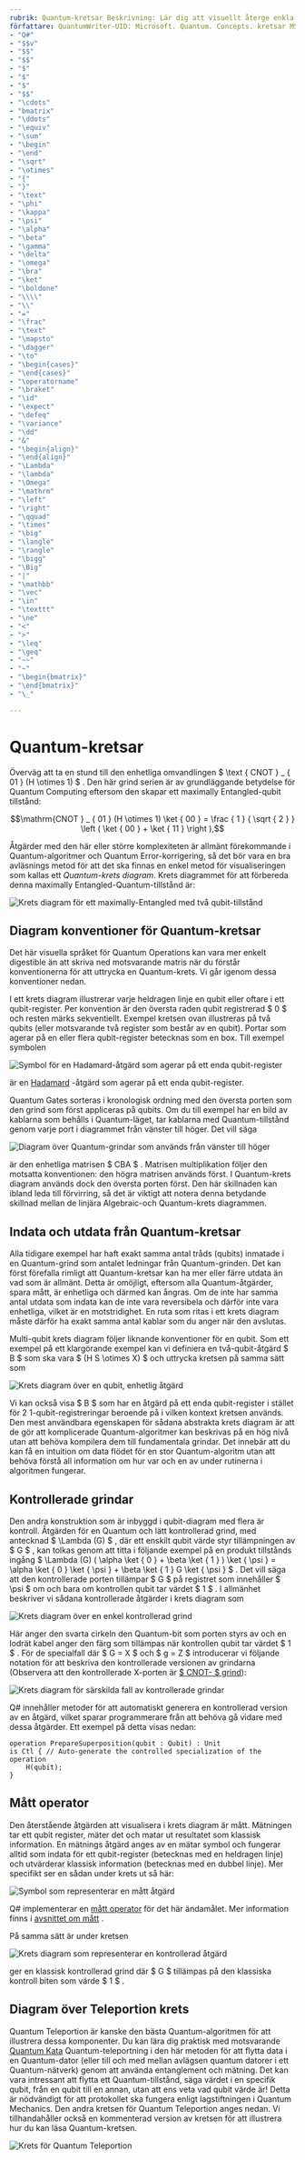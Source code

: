 ```yaml
---
rubrik: Quantum-kretsar Beskrivning: Lär dig att visuellt återge enkla och komplexa Quantum-åtgärder med Quantum-krets diagram.
författare: QuantumWriter-UID: Microsoft. Quantum. Concepts. kretsar MS. author: v-benbra MS. Date: 12/11/2017 MS. topic: konceptuell No-Loc:
- "Q#"
- "$$v"
- "$$"
- "$$"
- "$"
- "$"
- "$"
- "$$"
- "\cdots"
- "bmatrix"
- "\ddots"
- "\equiv"
- "\sum"
- "\begin"
- "\end"
- "\sqrt"
- "\otimes"
- "{"
- "}"
- "\text"
- "\phi"
- "\kappa"
- "\psi"
- "\alpha"
- "\beta"
- "\gamma"
- "\delta"
- "\omega"
- "\bra"
- "\ket"
- "\boldone"
- "\\\\"
- "\\"
- "="
- "\frac"
- "\text"
- "\mapsto"
- "\dagger"
- "\to"
- "\begin{cases}"
- "\end{cases}"
- "\operatorname"
- "\braket"
- "\id"
- "\expect"
- "\defeq"
- "\variance"
- "\dd"
- "&"
- "\begin{align}"
- "\end{align}"
- "\Lambda"
- "\lambda"
- "\Omega"
- "\mathrm"
- "\left"
- "\right"
- "\qquad"
- "\times"
- "\big"
- "\langle"
- "\rangle"
- "\bigg"
- "\Big"
- "|"
- "\mathbb"
- "\vec"
- "\in"
- "\texttt"
- "\ne"
- "<"
- ">"
- "\leq"
- "\geq"
- "~~"
- "~"
- "\begin{bmatrix}"
- "\end{bmatrix}"
- "\_"

---
```


# <a name="quantum-circuits"></a>Quantum-kretsar
Överväg att ta en stund till den enhetliga omvandlingen $ \text { CNOT } _ { 01 } (H \otimes 1) $ .
Den här grind serien är av grundläggande betydelse för Quantum Computing eftersom den skapar ett maximally Entangled-qubit tillstånd:

$$\mathrm{CNOT } _ { 01 } (H \otimes 1) \ket { 00 } = \frac { 1 } { \sqrt { 2 } } \left ( \ket { 00 }  +  \ket { 11 } \right ),$$

Åtgärder med den här eller större komplexiteten är allmänt förekommande i Quantum-algoritmer och Quantum Error-korrigering, så det bör vara en bra avläsnings metod för att det ska finnas en enkel metod för visualiseringen som kallas ett *Quantum-krets diagram*.
Krets diagrammet för att förbereda denna maximally Entangled-Quantum-tillstånd är:

<!--- ![](.\media\1.svg) --->
<!--Kan inte hitta något sätt att enkelt centrera detta... troligen ett tillägg som krävs:-->
![Krets diagram för ett maximally-Entangled med två qubit-tillstånd](~/media/1.svg)

## <a name="quantum-circuit-diagram-conventions"></a>Diagram konventioner för Quantum-kretsar
Det här visuella språket för Quantum Operations kan vara mer enkelt digestible än att skriva ned motsvarande matris när du förstår konventionerna för att uttrycka en Quantum-krets.
Vi går igenom dessa konventioner nedan.

I ett krets diagram illustrerar varje heldragen linje en qubit eller oftare i ett qubit-register.
Per konvention är den översta raden qubit registrerad $ 0 $ och resten märks sekventiellt. Exempel kretsen ovan illustreras på två qubits (eller motsvarande två register som består av en qubit).
Portar som agerar på en eller flera qubit-register betecknas som en box.
Till exempel symbolen

<!--- ![](.\media\2.svg) --->
<!--Kan inte hitta något sätt att enkelt centrera detta... troligen ett tillägg som krävs:-->
![Symbol för en Hadamard-åtgärd som agerar på ett enda qubit-register](~/media/2.svg)

är en [Hadamard](xref:Microsoft.Quantum.Intrinsic.H) -åtgärd som agerar på ett enda qubit-register.

Quantum Gates sorteras i kronologisk ordning med den översta porten som den grind som först appliceras på qubits.
Om du till exempel har en bild av kablarna som behålls i Quantum-läget, tar kablarna med Quantum-tillstånd genom varje port i diagrammet från vänster till höger.
Det vill säga 

<!--- ![](.\media\3.svg) --->
<!--Kan inte hitta något sätt att enkelt centrera detta... troligen ett tillägg som krävs:-->
![Diagram över Quantum-grindar som används från vänster till höger](~/media/3.svg)

är den enhetliga matrisen $ CBA $ .
Matrisen multiplikation följer den motsatta konventionen: den högra matrisen används först. I Quantum-krets diagram används dock den översta porten först.
Den här skillnaden kan ibland leda till förvirring, så det är viktigt att notera denna betydande skillnad mellan de linjära Algebraic-och Quantum-krets diagrammen.

## <a name="inputs-and-outputs-of-quantum-circuits"></a>Indata och utdata från Quantum-kretsar
Alla tidigare exempel har haft exakt samma antal tråds (qubits) inmatade i en Quantum-grind som antalet ledningar från Quantum-grinden.
Det kan först förefalla rimligt att Quantum-kretsar kan ha mer eller färre utdata än vad som är allmänt.
Detta är omöjligt, eftersom alla Quantum-åtgärder, spara mått, är enhetliga och därmed kan ångras.
Om de inte har samma antal utdata som indata kan de inte vara reversibela och därför inte vara enhetliga, vilket är en motstridighet.
En ruta som ritas i ett krets diagram måste därför ha exakt samma antal kablar som du anger när den avslutas.

Multi-qubit krets diagram följer liknande konventioner för en qubit.
Som ett exempel på ett klargörande exempel kan vi definiera en två-qubit-åtgärd $ B $ som ska vara $ (H S \otimes X) $ och uttrycka kretsen på samma sätt som

<!--- ![](.\media\4.svg) --->
<!--Kan inte hitta något sätt att enkelt centrera detta... troligen ett tillägg som krävs:-->
![Krets diagram över en qubit, enhetlig åtgärd](~/media/4.svg)

Vi kan också visa $ B $ som har en åtgärd på ett enda qubit-register i stället för 2 1-qubit-registreringar beroende på i vilken kontext kretsen används. Den mest användbara egenskapen för sådana abstrakta krets diagram är att de gör att komplicerade Quantum-algoritmer kan beskrivas på en hög nivå utan att behöva kompilera dem till fundamentala grindar.
Det innebär att du kan få en intuition om data flödet för en stor Quantum-algoritm utan att behöva förstå all information om hur var och en av under rutinerna i algoritmen fungerar.

## <a name="controlled-gates"></a>Kontrollerade grindar
Den andra konstruktion som är inbyggd i qubit-diagram med flera är kontroll.
Åtgärden för en Quantum och lätt kontrollerad grind, med antecknad $ \Lambda (G) $ , där ett enskilt qubit värde styr tillämpningen av $ G $ , kan tolkas genom att titta i följande exempel på en produkt tillstånds ingång $ \Lambda (G) ( \alpha \ket { 0 }  +  \beta \ket { 1 } ) \ket { \psi } = \alpha \ket { 0 } \ket { \psi }  +  \beta \ket { 1 } G \ket { \psi } $ . Det vill säga att den kontrollerade porten tillämpar $ G $ på registret som innehåller $ \psi $ om och bara om kontrollen qubit tar värdet $ 1 $ .
I allmänhet beskriver vi sådana kontrollerade åtgärder i krets diagram som

<!--- ![](.\media\5.svg) --->
<!--Kan inte hitta något sätt att enkelt centrera detta... troligen ett tillägg som krävs:-->
![Krets diagram över en enkel kontrollerad grind](~/media/5.svg)

Här anger den svarta cirkeln den Quantum-bit som porten styrs av och en lodrät kabel anger den färg som tillämpas när kontrollen qubit tar värdet $ 1 $ .
För de specialfall där $ G = X $ och $ g = Z $ introducerar vi följande notation för att beskriva den kontrollerade versionen av grindarna (Observera att den kontrollerade X-porten är [ $ CNOT- $ grind](xref:Microsoft.Quantum.Intrinsic.CNOT)):

<!--- ![](.\media\6.svg) --->
<!--Kan inte hitta något sätt att enkelt centrera detta... troligen ett tillägg som krävs:-->
![Krets diagram för särskilda fall av kontrollerade grindar](~/media/6.svg)

Q# innehåller metoder för att automatiskt generera en kontrollerad version av en åtgärd, vilket sparar programmerare från att behöva gå vidare med dessa åtgärder. Ett exempel på detta visas nedan:

```qsharp
operation PrepareSuperposition(qubit : Qubit) : Unit
is Ctl { // Auto-generate the controlled specialization of the operation
    H(qubit);
}
```

## <a name="measurement-operator"></a>Mått operator
Den återstående åtgärden att visualisera i krets diagram är mått.
Mätningen tar ett qubit register, mäter det och matar ut resultatet som klassisk information.
En mätnings åtgärd anges av en mätar symbol och fungerar alltid som indata för ett qubit-register (betecknas med en heldragen linje) och utvärderar klassisk information (betecknas med en dubbel linje).
Mer specifikt ser en sådan under krets ut så här:

<!--- ![](.\media\7.svg) ---->
<!--Kan inte hitta något sätt att enkelt centrera detta... troligen ett tillägg som krävs:-->
![Symbol som representerar en mått åtgärd](~/media/7.svg)

Q# implementerar en [mått operator](xref:Microsoft.Quantum.Intrinsic.Measure) för det här ändamålet.
Mer information finns i [avsnittet om mått](xref:microsoft.quantum.libraries.standard.prelude#measurements) .

På samma sätt är under kretsen

<!--- ![](.\media\8.svg) --->
<!--Kan inte hitta något sätt att enkelt centrera detta... troligen ett tillägg som krävs:-->
![Krets diagram som representerar en kontrollerad åtgärd](~/media/8.svg)

ger en klassisk kontrollerad grind där $ G $ tillämpas på den klassiska kontroll biten som värde $ 1 $ .

## <a name="teleportation-circuit-diagram"></a>Diagram över Teleportion krets
Quantum Teleportion är kanske den bästa Quantum-algoritmen för att illustrera dessa komponenter.
Du kan lära dig praktisk med motsvarande [Quantum Kata](xref:microsoft.quantum.overview.katas) Quantum-teleportning i den här metoden för att flytta data i en Quantum-dator (eller till och med mellan avlägsen quantum datorer i ett Quantum-nätverk) genom att använda entanglement och mätning.
Det kan vara intressant att flytta ett Quantum-tillstånd, säga värdet i en specifik qubit, från en qubit till en annan, utan att ens veta vad qubit värde är!
Detta är nödvändigt för att protokollet ska fungera enligt lagstiftningen i Quantum Mechanics.
Den andra kretsen för Quantum Teleportion anges nedan. Vi tillhandahåller också en kommenterad version av kretsen för att illustrera hur du kan läsa Quantum-kretsen.

<!--- ![](.\media\tp2.svg) { Bredd = 50%} --->
![Krets för Quantum Teleportion](~/media/tp2.svg)
